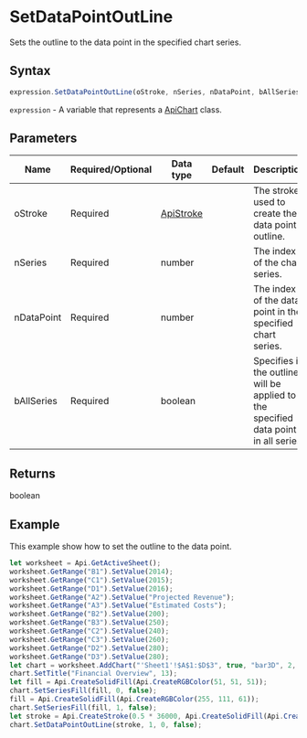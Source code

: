 # SetDataPointOutLine

Sets the outline to the data point in the specified chart series.

## Syntax

```javascript
expression.SetDataPointOutLine(oStroke, nSeries, nDataPoint, bAllSeries);
```

`expression` - A variable that represents a [ApiChart](../ApiChart.md) class.

## Parameters

| **Name** | **Required/Optional** | **Data type** | **Default** | **Description** |
| ------------- | ------------- | ------------- | ------------- | ------------- |
| oStroke | Required | [ApiStroke](../../ApiStroke/ApiStroke.md) |  | The stroke used to create the data point outline. |
| nSeries | Required | number |  | The index of the chart series. |
| nDataPoint | Required | number |  | The index of the data point in the specified chart series. |
| bAllSeries | Required | boolean |  | Specifies if the outline will be applied to the specified data point in all series. |

## Returns

boolean

## Example

This example show how to set the outline to the data point.

```javascript editor-
let worksheet = Api.GetActiveSheet();
worksheet.GetRange("B1").SetValue(2014);
worksheet.GetRange("C1").SetValue(2015);
worksheet.GetRange("D1").SetValue(2016);
worksheet.GetRange("A2").SetValue("Projected Revenue");
worksheet.GetRange("A3").SetValue("Estimated Costs");
worksheet.GetRange("B2").SetValue(200);
worksheet.GetRange("B3").SetValue(250);
worksheet.GetRange("C2").SetValue(240);
worksheet.GetRange("C3").SetValue(260);
worksheet.GetRange("D2").SetValue(280);
worksheet.GetRange("D3").SetValue(280);
let chart = worksheet.AddChart("'Sheet1'!$A$1:$D$3", true, "bar3D", 2, 100 * 36000, 70 * 36000, 0, 2 * 36000, 7, 3 * 36000);
chart.SetTitle("Financial Overview", 13);
let fill = Api.CreateSolidFill(Api.CreateRGBColor(51, 51, 51));
chart.SetSeriesFill(fill, 0, false);
fill = Api.CreateSolidFill(Api.CreateRGBColor(255, 111, 61));
chart.SetSeriesFill(fill, 1, false);
let stroke = Api.CreateStroke(0.5 * 36000, Api.CreateSolidFill(Api.CreateRGBColor(51, 51, 51)));
chart.SetDataPointOutLine(stroke, 1, 0, false);
```
